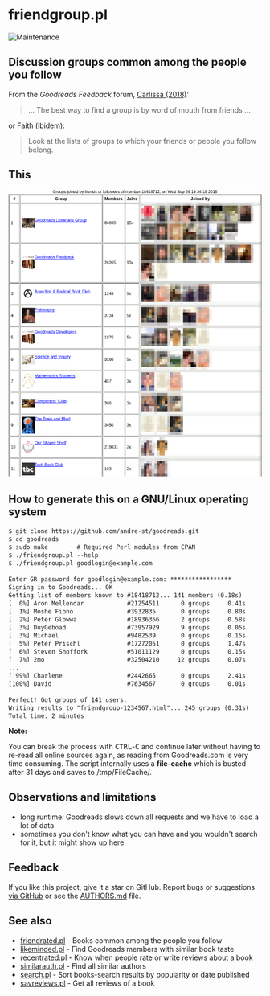 # friendgroup.pl

![Maintenance](https://img.shields.io/maintenance/yes/2018.svg)


## Discussion groups common among the people you follow

From the _Goodreads Feedback_ forum, [Carlissa (2018)](https://web.archive.org/web/20190525013220/https://www.goodreads.com/topic/show/19548229-finding-a-particular-type-of-group):
> ... The best way to find a group is by word of mouth from friends ...

or Faith (ibidem):
> Look at the lists of groups to which your friends or people you follow belong. 


## This
 
![Screenshot](img/friendgroup.png?raw=true "Screenshot")



## How to generate this on a GNU/Linux operating system

```console
$ git clone https://github.com/andre-st/goodreads.git
$ cd goodreads
$ sudo make        # Required Perl modules from CPAN
$ ./friendgroup.pl --help
$ ./friendgroup.pl goodlogin@example.com

Enter GR password for goodlogin@example.com: *****************
Signing in to Goodreads... OK
Getting list of members known to #18418712... 141 members (0.18s)
[  0%] Aron Mellendar            #21254511      0 groups     0.41s
[  1%] Moshe Fiono               #3932835       0 groups     0.80s
[  2%] Peter Glowwa              #18936366      2 groups     0.58s
[  3%] DuyGeboad                 #73957929      9 groups     0.05s
[  3%] Michael                   #9482539       0 groups     0.15s
[  5%] Peter Prischl             #17272051      0 groups     1.47s
[  6%] Steven Shoffork           #51011129      0 groups     0.15s
[  7%] 2mo                       #32504210     12 groups     0.07s
...
[ 99%] Charlene                  #2442665       0 groups     2.41s
[100%] David                     #7634567       0 groups     0.01s

Perfect! Got groups of 141 users.
Writing results to "friendgroup-1234567.html"... 245 groups (0.31s)
Total time: 2 minutes
```

**Note:**

You can break the process with <kbd>CTRL</kbd>-<kbd>C</kbd> and continue later
without having to re-read all online sources again, as reading from
Goodreads.com is very time consuming.  The script internally uses a
**file-cache** which is busted after 31 days and saves to /tmp/FileCache/.



## Observations and limitations

- long runtime: Goodreads slows down all requests and we have to load a lot of data
- sometimes you don't know what you can have and you wouldn't search for it, but it might show up here


## Feedback

If you like this project, give it a star on GitHub.
Report bugs or suggestions [via GitHub](https://github.com/andre-st/goodreads/issues) 
or see the [AUTHORS.md](AUTHORS.md) file.


## See also

- [friendrated.pl](friendrated.md) - Books common among the people you follow
- [likeminded.pl](likeminded.md)   - Find Goodreads members with similar book taste
- [recentrated.pl](recentrated.md) - Know when people rate or write reviews about a book
- [similarauth.pl](similarauth.md) - Find all similar authors
- [search.pl](search.md)           - Sort books-search results by popularity or date published
- [savreviews.pl](savreviews.md)   - Get all reviews of a book
